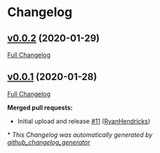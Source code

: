 # Changelog

## [v0.0.2](https://github.com/TokenUnion/union-marketplace-icf-grant/tree/v0.0.2) (2020-01-29)

[Full Changelog](https://github.com/TokenUnion/union-marketplace-icf-grant/compare/v0.0.1...v0.0.2)

## [v0.0.1](https://github.com/TokenUnion/union-marketplace-icf-grant/tree/v0.0.1) (2020-01-28)

[Full Changelog](https://github.com/TokenUnion/union-marketplace-icf-grant/compare/614e2626e93defc34edd51ad1c95db01c57d016f...v0.0.1)

**Merged pull requests:**

- Initial upload and release [\#11](https://github.com/TokenUnion/union-marketplace-icf-grant/pull/11) ([RyanHendricks](https://github.com/RyanHendricks))



\* *This Changelog was automatically generated by [github_changelog_generator](https://github.com/github-changelog-generator/github-changelog-generator)*
